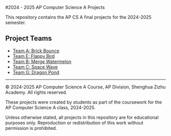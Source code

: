#2024 - 2025 AP Computer Science A Projects

This repository contains the AP CS A final projects for the 2024-2025 semester.

## Project Teams

- [Team A: Brick Bounce](./BrickBounce_A/)
- [Team E: Flappy Bird](./flappybird_E/)
- [Team B: Merge Watermelon](./MergeWatermelon_B/)
- [Team C: Space Wave](./space_wave_C/)
- [Team G: Dragon Pond](./SummonDragon_G/)


---
© 2024-2025 AP Computer Science A Course, AP Division, Shenghua Zizhu Academy. All rights reserved. 

These projects were created by students as part of the coursework for the AP Computer Science A class, 2024-2025. 

Unless otherwise stated, all projects in this repository are for educational purposes only. Reproduction or redistribution of this work without permission is prohibited.